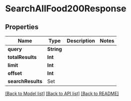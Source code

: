 # SearchAllFood200Response

## Properties
Name | Type | Description | Notes
------------ | ------------- | ------------- | -------------
**query** | **String** |  | 
**totalResults** | **Int** |  | 
**limit** | **Int** |  | 
**offset** | **Int** |  | 
**searchResults** | Set<SearchAllFood200ResponseSearchResultsInner> |  | 

[[Back to Model list]](../README.md#documentation-for-models) [[Back to API list]](../README.md#documentation-for-api-endpoints) [[Back to README]](../README.md)


